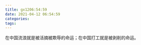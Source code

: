 ```yaml
---
title: gx1206:54:59
date: 2021-04-12 06:54:59
categories:
tags:
---
```

在中国流浪就是被活摘被欺辱的命运；在中国打工就是被剥削的命运。
